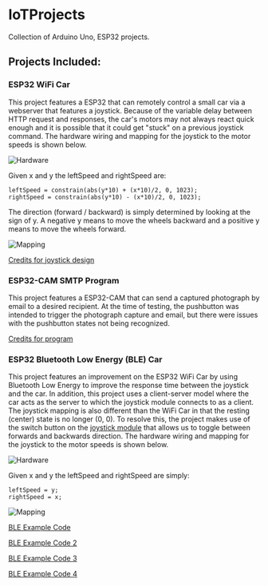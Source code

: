 # IoTProjects

Collection of Arduino Uno, ESP32 projects.

## Projects Included:

### ESP32 WiFi Car

This project features a ESP32 that can remotely control a small car via a webserver that features a joystick. Because of the variable delay between HTTP request and responses, the car's motors may not always react quick enough and it is possible that it could get "stuck" on a previous joystick command. The hardware wiring and mapping for the joystick to the motor speeds is shown below. 

![Hardware](ESP32_WiFi_Car/hardware_wiring.png)

Given x and y the leftSpeed and rightSpeed are:

```
leftSpeed = constrain(abs(y*10) + (x*10)/2, 0, 1023);
rightSpeed = constrain(abs(y*10) - (x*10)/2, 0, 1023);
```
The direction (forward / backward) is simply determined by looking at the sign of y. A negative y means to move the wheels backward and a positive y means to move the wheels forward.

![Mapping](ESP32_WiFi_Car/coordinates_to_motor_speeds.png)

[Credits for joystick design](https://automatedhome.party/2017/07/15/wifi-controlled-car-with-a-self-hosted-htmljs-joystick-using-a-wemos-d1-miniesp8266/)

### ESP32-CAM SMTP Program

This project features a ESP32-CAM that can send a captured photograph by email to a desired recipient. At the time of testing, the pushbutton was intended to trigger the photograph capture and email, but there were issues with the pushbutton states not being recognized.

[Credits for program](https://randomnerdtutorials.com/esp32-cam-send-photos-email/)

### ESP32 Bluetooth Low Energy (BLE) Car

This project features an improvement on the ESP32 WiFi Car by using Bluetooth Low Energy to improve the response time between the joystick and the car. In addition, this project uses a client-server model where the car acts as the server to which the joystick module connects to as a client. The joystick mapping is also different than the WiFi Car in that the resting (center) state is no longer (0, 0). To resolve this, the project makes use of the switch button on the [joystick module](ESP32_BLE_Car/joystick.png) that allows us to toggle between forwards and backwards direction. The hardware wiring and mapping for the joystick to the motor speeds is shown below.

![Hardware](ESP32_BLE_Car/hardware_wiring.png)

Given x and y the leftSpeed and rightSpeed are simply:

```
leftSpeed = y;
rightSpeed = x;
```

![Mapping](ESP32_BLE_Car/coordinates_to_motor_speeds.png)


[BLE Example Code](https://github.com/CurtisIreland/electronics/tree/master/ESP32-RCBLE)

[BLE Example Code 2](https://github.com/CrazyRobMiles/SimpleESP32BluetoothBLE)

[BLE Example Code 3](https://github.com/nkolban/esp32-snippets/tree/master/cpp_utils/tests/BLETests/Arduino)

[BLE Example Code 4](https://github.com/Seeed-Studio/Seeed_Arduino_rpcBLE/tree/master/examples)
